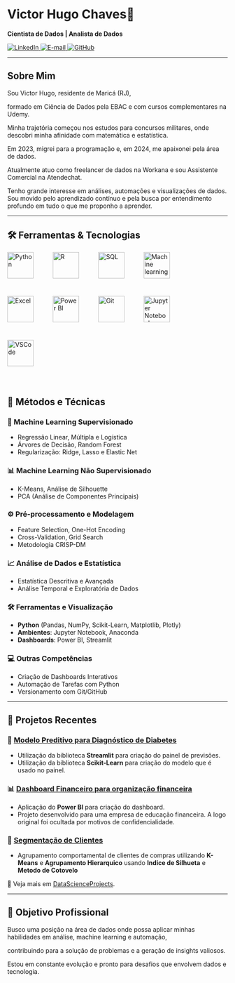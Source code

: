 # Victor Hugo Chaves🌟  
**Cientista de Dados | Analista de Dados**  

<p align="left">
  <a href="https://www.linkedin.com/in/victorhugodata/" target="_blank">
    <img src="https://img.shields.io/badge/LinkedIn-blue?style=flat-square&logo=linkedin&logoColor=white" alt="LinkedIn">
  </a>
    <a href="mailto:victorhugo.chavesrj@gmail.com" target="_blank">
    <img src="https://img.shields.io/badge/Email-red?style=flat-square&logo=gmail&logoColor=white" alt="E-mail">
</a>
  <a href="https://github.com/VictorHugodata?tab=repositories" target="_blank">
    <img src="https://img.shields.io/badge/GitHub-black?style=flat-square&logo=github&logoColor=white" alt="GitHub">
  </a>
</p>

---

## Sobre Mim  
Sou Victor Hugo, residente de Maricá (RJ), 

formado em Ciência de Dados pela EBAC e com cursos complementares na Udemy. 

Minha trajetória começou nos estudos para concursos militares, onde descobri minha afinidade com matemática e estatística. 

Em 2023, migrei para a programação e, em 2024, me apaixonei pela área de dados.

Atualmente atuo como freelancer de dados na Workana e sou Assistente Comercial na Atendechat. 

Tenho grande interesse em análises, automações e visualizações de dados. Sou movido pelo aprendizado contínuo e pela busca por entendimento profundo em tudo o que me proponho a aprender.

---

## 🛠️ Ferramentas & Tecnologias  
<p align="left">
  <img src="https://cdn.jsdelivr.net/gh/devicons/devicon/icons/python/python-original.svg" alt="Python" width="60" height="60" style="margin: 0 40px 40px 0;">
  <img src="https://upload.wikimedia.org/wikipedia/commons/1/1b/R_logo.svg" alt="R" width="60" height="60" style="margin: 0 40px 40px 0;">
  <img src="https://vvcestudio.com.br/_next/image?url=%2Fassetsv5%2Fimg%2Fcodigo%2Flogosql.png&w=256&q=75" alt="SQL" width="60" height="60" style="margin: 0 40px 40px 0;">
  <img src="https://encrypted-tbn0.gstatic.com/images?q=tbn:ANd9GcTxx7XWWLMhPG93QXcQnr2UBrkV-Y5cV6dmCQ&s" alt="Machine learning" width="60" height="60" style="margin: 0 40px 40px 0;">
  <img src="https://img.odcdn.com.br/wp-content/uploads/2017/02/20170213174437.jpg" alt="Excel" width="60" height="60" style="margin: 0 40px 40px 0;">
  <img src="https://upload.wikimedia.org/wikipedia/commons/c/cf/New_Power_BI_Logo.svg" alt="Power BI" width="60" height="60" style="margin: 0 40px 40px 0;">
  <img src="https://cdn.jsdelivr.net/gh/devicons/devicon/icons/git/git-original.svg" alt="Git" width="60" height="60" style="margin: 0 40px 40px 0;">
  <img src="https://upload.wikimedia.org/wikipedia/commons/thumb/3/38/Jupyter_logo.svg/256px-Jupyter_logo.svg.png" alt="Jupyter Notebook" width="60" height="60" style="margin: 0 40px 40px 0;">
  <img src="https://camo.githubusercontent.com/f39f203ca1defeb47e3505ef9044d3303c038c60de7e67f6c229992602e59128/68747470733a2f2f63646e2e6a7364656c6976722e6e65742f67682f64657669636f6e732f64657669636f6e2f69636f6e732f7673636f64652f7673636f64652d6f726967696e616c2e737667" alt="VSCode" width="60" height="60" style="margin: 0 40px 40px 0;">
</p>

## 🧠 Métodos e Técnicas

### 🤖 Machine Learning Supervisionado
- Regressão Linear, Múltipla e Logística  
- Árvores de Decisão, Random Forest  
- Regularização: Ridge, Lasso e Elastic Net  

### 📊 Machine Learning Não Supervisionado
- K-Means, Análise de Silhouette  
- PCA (Análise de Componentes Principais)  

### ⚙️ Pré-processamento e Modelagem
- Feature Selection, One-Hot Encoding  
- Cross-Validation, Grid Search  
- Metodologia CRISP-DM  

### 📈 Análise de Dados e Estatística
- Estatística Descritiva e Avançada  
- Análise Temporal e Exploratória de Dados  

### 🛠️ Ferramentas e Visualização
- **Python** (Pandas, NumPy, Scikit-Learn, Matplotlib, Plotly)  
- **Ambientes**: Jupyter Notebook, Anaconda  
- **Dashboards**: Power BI, Streamlit  

### 💻 Outras Competências
- Criação de Dashboards Interativos  
- Automação de Tarefas com Python  
- Versionamento com Git/GitHub  

---

## 📂 Projetos Recentes  

### 🧠 [Modelo Preditivo para Diagnóstico de Diabetes](https://github.com/VictorHugodata/diabete_predict)  
- Utilização da biblioteca **Streamlit** para criação do painel de previsões.
- Utilização da biblioteca **Scikit-Learn** para criação do modelo que é usado no painel.

### 📊 [Dashboard Financeiro para organização financeira](https://github.com/VictorHugodata/powerbi_dashboardfinanceiro)  
- Aplicação do **Power BI** para criação do dashboard.  
- Projeto desenvolvido para uma empresa de educação financeira. A logo original foi ocultada por motivos de confidencialidade.

### 🧩 [Segmentação de Clientes](https://github.com/VictorHugodata/segmentacao_de_clientes)  
- Agrupamento comportamental de clientes de compras utilizando **K-Means** e **Agrupamento Hierarquico** usando **Indice de Silhueta** e **Metodo de Cotovelo**

📂 Veja mais em [DataScienceProjects](https://github.com/VictorHugodata?tab=repositories).

---

## 🎯 Objetivo Profissional  
Busco uma posição na área de dados onde possa aplicar minhas habilidades em análise, machine learning e automação, 

contribuindo para a solução de problemas e a geração de insights valiosos. 

Estou em constante evolução e pronto para desafios que envolvem dados e tecnologia.

